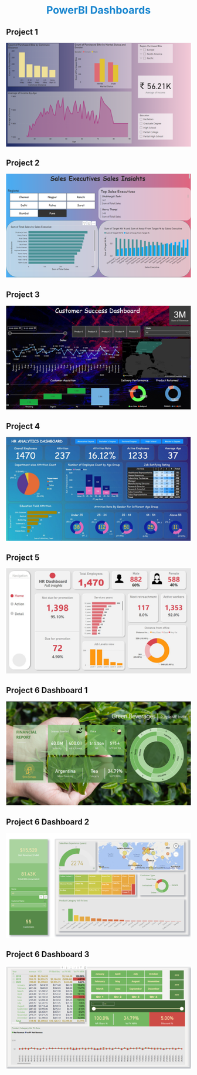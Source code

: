 <h1 align="center" style="color:#1986cf">PowerBI Dashboards</h1>
<h2>Project 1</h2>
<div align="center"><img src="https://github.com/AkashHiremath856/Data-Analysis-Projects/blob/main/PowerBI/Project%201.png"></div>
<h2>Project 2</h2>
<div align="center"><img src="https://github.com/AkashHiremath856/Data-Analysis-Projects/blob/main/PowerBI/Project%202%20pbix.png"></div>
<h2>Project 3</h2>
<div align="center"><img src="https://github.com/AkashHiremath856/Data-Analysis-Projects/blob/main/PowerBI/Project%203%20pbix.png"></div>
<h2>Project 4</h2>
<div align="center"><img src="https://github.com/AkashHiremath856/Data-Analysis-Projects/blob/main/PowerBI/Project%204%20pbix.jpg"></div>
<h2>Project 5</h2>
<div align="center"><img src="https://github.com/AkashHiremath856/Data-Analysis-Projects/blob/main/PowerBI/Project%205.jpg"></div>
<h2>Project 6 Dashboard 1</h2>
<div align="center"><img src="https://github.com/AkashHiremath856/Data-Analysis-Projects/blob/main/PowerBI/Project 6 Page 1.png"></div>
<h2>Project 6 Dashboard 2</h2>
<div align="center"><img src="https://github.com/AkashHiremath856/Data-Analysis-Projects/blob/main/PowerBI/Project 6 Page 2.png"></div>
<h2>Project 6 Dashboard 3</h2>
<div align="center"><img src="https://github.com/AkashHiremath856/Data-Analysis-Projects/blob/main/PowerBI/Project 6 Page 3.png"></div>